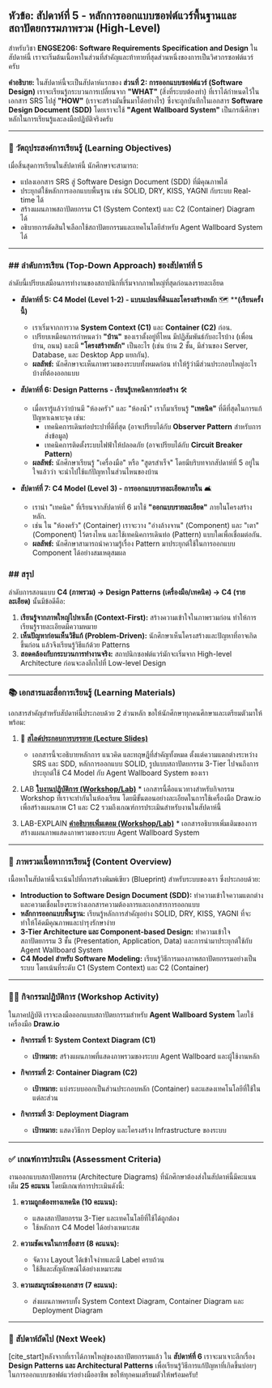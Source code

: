 ## **หัวข้อ: สัปดาห์ที่ 5 - หลักการออกแบบซอฟต์แวร์พื้นฐานและสถาปัตยกรรมภาพรวม (High-Level)**

สำหรับวิชา **ENGSE206: Software Requirements Specification and Design** ในสัปดาห์นี้ เราจะเริ่มต้นเนื้อหาในส่วนที่สำคัญและท้าทายที่สุดส่วนหนึ่งของการเป็นวิศวกรซอฟต์แวร์ครับ

**คำอธิบาย:**
ในสัปดาห์นี้จะเป็นสัปดาห์แรกของ **ส่วนที่ 2: การออกแบบซอฟต์แวร์ (Software Design)** เราจะเรียนรู้กระบวนการเปลี่ยนจาก **"WHAT"** (สิ่งที่ระบบต้องทำ) ที่เราได้กำหนดไว้ในเอกสาร SRS ไปสู่ **"HOW"** (เราจะสร้างมันขึ้นมาได้อย่างไร) ซึ่งจะถูกบันทึกในเอกสาร **Software Design Document (SDD)** โดยเราจะใช้ **"Agent Wallboard System"** เป็นกรณีศึกษาหลักในการเรียนรู้และลงมือปฏิบัติจริงครับ

-----

### 🎯 วัตถุประสงค์การเรียนรู้ (Learning Objectives)

เมื่อสิ้นสุดการเรียนในสัปดาห์นี้ นักศึกษาจะสามารถ:

  * แปลงเอกสาร SRS สู่ Software Design Document (SDD) ที่มีคุณภาพได้
  * ประยุกต์ใช้หลักการออกแบบพื้นฐาน เช่น SOLID, DRY, KISS, YAGNI กับระบบ Real-time ได้
  * สร้างแผนภาพสถาปัตยกรรม C1 (System Context) และ C2 (Container) Diagram ได้
  * อธิบายการตัดสินใจเลือกใช้สถาปัตยกรรมและเทคโนโลยีสำหรับ Agent Wallboard System ได้

-----

### ## ลำดับการเรียน (Top-Down Approach) ของสัปดาห์ที่ 5

ลำดับนี้เปรียบเสมือนการทำงานของสถาปนิกที่เริ่มจากภาพใหญ่ที่สุดก่อนลงรายละเอียด

* **สัปดาห์ที่ 5: C4 Model (Level 1-2) - แบบแปลนที่ดินและโครงสร้างหลัก** 🗺️ ****(เรียนครั้งนี้)**
    * เราเริ่มจากการวาด **System Context (C1)** และ **Container (C2)** ก่อน.
    * เปรียบเหมือนการกำหนดว่า **"บ้าน"** ของเราตั้งอยู่ที่ไหน มีปฏิสัมพันธ์กับอะไรบ้าง (เพื่อนบ้าน, ถนน) และมี **"โครงสร้างหลัก"** เป็นอะไร (เช่น บ้าน 2 ชั้น, มีส่วนของ Server, Database, และ Desktop App แยกกัน).
    * **ผลลัพธ์:** นักศึกษาจะเห็นภาพรวมของระบบทั้งหมดก่อน ทำให้รู้ว่ามีส่วนประกอบใหญ่อะไรบ้างที่ต้องออกแบบ

* **สัปดาห์ที่ 6: Design Patterns - เรียนรู้เทคนิคการก่อสร้าง** 🛠️ 
    * เมื่อเรารู้แล้วว่าบ้านมี "ห้องครัว" และ "ห้องน้ำ" เราก็มาเรียนรู้ **"เทคนิค"** ที่ดีที่สุดในการแก้ปัญหาเฉพาะจุด เช่น:
        * เทคนิคการเดินท่อประปาที่ดีที่สุด (อาจเปรียบได้กับ **Observer Pattern** สำหรับการส่งข้อมูล)
        * เทคนิคการติดตั้งระบบไฟฟ้าให้ปลอดภัย (อาจเปรียบได้กับ **Circuit Breaker Pattern**)
    * **ผลลัพธ์:** นักศึกษาเรียนรู้ "เครื่องมือ" หรือ "สูตรสำเร็จ" โดยมีบริบทจากสัปดาห์ที่ 5 อยู่ในใจแล้วว่า จะนำไปใช้แก้ปัญหาในส่วนไหนของบ้าน

* **สัปดาห์ที่ 7: C4 Model (Level 3) -  การออกแบบรายละเอียดภายใน** 🛋️
    * เรานำ "เทคนิค" ที่เรียนจากสัปดาห์ที่ 6 มาใช้ **"ออกแบบรายละเอียด"** ภายในโครงสร้างหลัก.
    * เช่น ใน "ห้องครัว" (Container) เราจะวาง "อ่างล้างจาน" (Component) และ "เตา" (Component) ไว้ตรงไหน และใช้เทคนิคการเดินท่อ (Pattern) แบบใดเพื่อเชื่อมต่อกัน.
    * **ผลลัพธ์:** นักศึกษาสามารถนำความรู้เรื่อง Pattern มาประยุกต์ใช้ในการออกแบบ Component ได้อย่างสมเหตุสมผล

### ## สรุป

ลำดับการสอนแบบ **C4 (ภาพรวม) → Design Patterns (เครื่องมือ/เทคนิค) → C4 (รายละเอียด)** นั้นมีข้อดีคือ:

1.  **เรียนรู้จากภาพใหญ่ไปหาเล็ก (Context-First):** สร้างความเข้าใจในภาพรวมก่อน ทำให้การเรียนรู้รายละเอียดมีความหมาย
2.  **เห็นปัญหาก่อนเห็นวิธีแก้ (Problem-Driven):** นักศึกษาเห็นโครงสร้างและปัญหาที่อาจเกิดขึ้นก่อน แล้วจึงเรียนรู้วิธีแก้ด้วย Patterns
3.  **สอดคล้องกับกระบวนการทำงานจริง:** สถาปนิกซอฟต์แวร์มักจะเริ่มจาก High-level Architecture ก่อนจะลงลึกไปที่ Low-level Design

---

### 📚 เอกสารและสื่อการเรียนรู้ (Learning Materials)

เอกสารสำคัญสำหรับสัปดาห์นี้ประกอบด้วย 2 ส่วนหลัก ขอให้นักศึกษาทุกคนศึกษาและเตรียมตัวมาให้พร้อม:

1.  📄 **[สไลด์ประกอบการบรรยาย (Lecture Slides)](./week5-slides.md)**

      * เอกสารนี้จะอธิบายหลักการ แนวคิด และทฤษฎีที่สำคัญทั้งหมด ตั้งแต่ความแตกต่างระหว่าง SRS และ SDD, หลักการออกแบบ SOLID, รูปแบบสถาปัตยกรรม 3-Tier ไปจนถึงการประยุกต์ใช้ C4 Model กับ Agent Wallboard System ของเรา

2.  LAB **[ใบงานปฏิบัติการ (Workshop/Lab)](./lab.md)**
    \* เอกสารนี้คือแนวทางสำหรับกิจกรรม Workshop ที่เราจะทำกันในห้องเรียน โดยมีขั้นตอนอย่างละเอียดในการใช้เครื่องมือ Draw.io เพื่อสร้างแผนภาพ C1 และ C2 รวมถึงเกณฑ์การประเมินสำหรับงานในสัปดาห์นี้

2.  LAB-EXPLAIN **[คำอธิบายเพิ่มเตอม (Workshop/Lab)](./lab-explain.md)**
    \* เอกสารอธิบายเพิ่มเติมของการสร้างแผนภาพแสดงภาพรวมของระบบ Agent Wallboard System

-----

### 📖 ภาพรวมเนื้อหาการเรียนรู้ (Content Overview)

เนื้อหาในสัปดาห์นี้จะเน้นไปที่การสร้างพิมพ์เขียว (Blueprint) สำหรับระบบของเรา ซึ่งประกอบด้วย:

  * **Introduction to Software Design Document (SDD):** ทำความเข้าใจความแตกต่างและความเชื่อมโยงระหว่างเอกสารความต้องการและเอกสารการออกแบบ
  * **หลักการออกแบบพื้นฐาน:** เรียนรู้หลักการสำคัญอย่าง SOLID, DRY, KISS, YAGNI ที่จะทำให้โค้ดมีคุณภาพและบำรุงรักษาง่าย
  * **3-Tier Architecture และ Component-based Design:** ทำความเข้าใจสถาปัตยกรรม 3 ชั้น (Presentation, Application, Data) และการนำมาประยุกต์ใช้กับ Agent Wallboard System
  * **C4 Model สำหรับ Software Modeling:** เรียนรู้วิธีการมองภาพสถาปัตยกรรมอย่างเป็นระบบ โดยเน้นที่ระดับ C1 (System Context) และ C2 (Container)

-----

### 👨‍💻 กิจกรรมปฏิบัติการ (Workshop Activity)

ในภาคปฏิบัติ เราจะลงมือออกแบบสถาปัตยกรรมสำหรับ **Agent Wallboard System** โดยใช้เครื่องมือ **Draw.io**

  * **กิจกรรมที่ 1: System Context Diagram (C1)**

      * **เป้าหมาย:** สร้างแผนภาพที่แสดงภาพรวมของระบบ Agent Wallboard และผู้ใช้งานหลัก

  * **กิจกรรมที่ 2: Container Diagram (C2)**

      * **เป้าหมาย:** แบ่งระบบออกเป็นส่วนประกอบหลัก (Container) และแสดงเทคโนโลยีที่ใช้ในแต่ละส่วน

  * **กิจกรรมที่ 3: Deployment Diagram**

      * **เป้าหมาย:** แสดงวิธีการ Deploy และโครงสร้าง Infrastructure ของระบบ

-----

### ✅ เกณฑ์การประเมิน (Assessment Criteria)

งานออกแบบสถาปัตยกรรม (Architecture Diagrams) ที่นักศึกษาต้องส่งในสัปดาห์นี้มีคะแนนเต็ม **25 คะแนน** โดยมีเกณฑ์การประเมินดังนี้:

1.  **ความถูกต้องทางเทคนิค (10 คะแนน):**

      * แสดงสถาปัตยกรรม 3-Tier และเทคโนโลยีที่ใช้ได้ถูกต้อง
      * ใช้หลักการ C4 Model ได้อย่างเหมาะสม

2.  **ความชัดเจนในการสื่อสาร (8 คะแนน):**

      * จัดวาง Layout ได้เข้าใจง่ายและมี Label ครบถ้วน
      * ใช้สีและสัญลักษณ์ได้อย่างเหมาะสม

3.  **ความสมบูรณ์ของเอกสาร (7 คะแนน):**

      * ส่งแผนภาพครบทั้ง System Context Diagram, Container Diagram และ Deployment Diagram

-----

### 🚀 สัปดาห์ถัดไป (Next Week)

[cite\_start]หลังจากที่เราได้ภาพใหญ่ของสถาปัตยกรรมแล้ว ใน **สัปดาห์ที่ 6** เราจะมาเจาะลึกเรื่อง **Design Patterns และ Architectural Patterns** เพื่อเรียนรู้วิธีการแก้ปัญหาที่เกิดขึ้นบ่อยๆ ในการออกแบบซอฟต์แวร์อย่างมืออาชีพ ขอให้ทุกคนเตรียมตัวให้พร้อมครับ\!